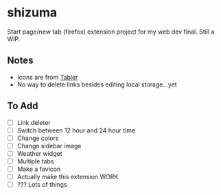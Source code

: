 # shizuma

Start page/new tab (firefox) extension project for my web dev final. Still a WIP.

## Notes

-   Icons are from [Tabler](https://tabler.io/icons)
-   No way to delete links besides editing local storage...yet

## To Add

-   [ ] Link deleter
-   [ ] Switch between 12 hour and 24 hour time
-   [ ] Change colors
-   [ ] Change sidebar image
-   [ ] Weather widget
-   [ ] Multiple tabs
-   [ ] Make a favicon
-   [ ] Actually make this extension WORK
-   [ ] ??? Lots of things
